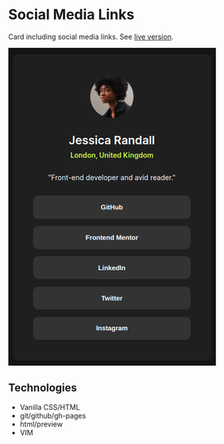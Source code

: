 # Social Media Links

Card including social media links. See [live version](https://gdc-fcc.github.io/fem/social-links/).

![](https://github.com/gdc-fcc/fem/blob/main/social-links/assets/images/screenshot.png)

## Technologies

- Vanilla CSS/HTML
- git/github/gh-pages
- html/preview
- VIM
